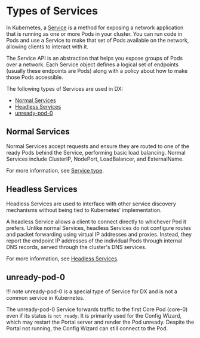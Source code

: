 # Types of Services

In Kubernetes, a [Service](https://kubernetes.io/docs/concepts/services-networking/service/) is a method for exposing a network application that is running as one or more Pods in your cluster. You can run code in Pods and use a Service to make that set of Pods available on the network, allowing clients to interact with it.

The Service API is an abstraction that helps you expose groups of Pods over a network. Each Service object defines a logical set of endpoints (usually these endpoints are Pods) along with a policy about how to make those Pods accessible.

The following types of Services are used in DX:

- [Normal Services](#normal-services)
- [Headless Services](#headless-services)
- [unready-pod-0](#unready-pod-0)

## Normal Services

Normal Services accept requests and ensure they are routed to one of the ready Pods behind the Service, performing basic load balancing. Normal Services include ClusterIP, NodePort, LoadBalancer, and ExternalName.

For more information, see [Service type](https://kubernetes.io/docs/concepts/services-networking/service/#publishing-services-service-types).

## Headless Services

Headless Services are used to interface with other service discovery mechanisms without being tied to Kubernetes' implementation. 

A headless Service allows a client to connect directly to whichever Pod it prefers. Unlike normal Services, headless Services do not configure routes and packet forwarding using virtual IP addresses and proxies. Instead, they report the endpoint IP addresses of the individual Pods through internal DNS records, served through the cluster's DNS services.

For more information, see [Headless Services](https://kubernetes.io/docs/concepts/services-networking/service/#headless-services).

## unready-pod-0

!!! note
      unready-pod-0 is a special type of Service for DX and is not a common service in Kubernetes.

The unready-pod-0 Service forwards traffic to the first Core Pod (core-0) even if its status is `not ready`. It is primarily used for the Config Wizard, which may restart the Portal server and render the Pod unready. Despite the Portal not running, the Config Wizard can still connect to the Pod.

